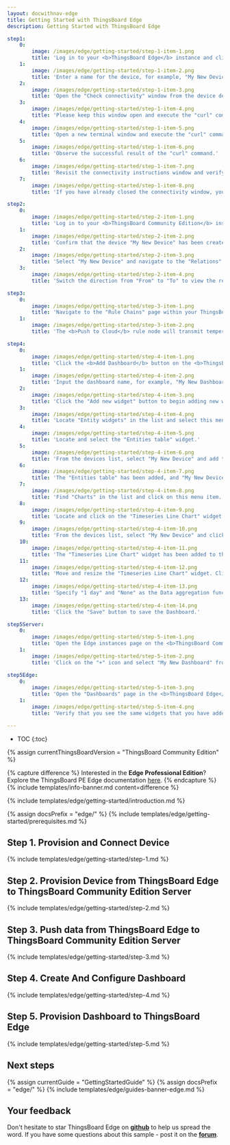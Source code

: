 ```yaml
---
layout: docwithnav-edge
title: Getting Started with ThingsBoard Edge
description: Getting Started with ThingsBoard Edge 

step1:
    0:
        image: /images/edge/getting-started/step-1-item-1.png 
        title: 'Log in to your <b>ThingsBoard Edge</b> instance and click the "Add Device" button.'
    1:
        image: /images/edge/getting-started/step-1-item-2.png  
        title: 'Enter a name for the device, for example, "My New Device". No other changes are required at this time. Click "Add" to create the device.'
    2:
        image: /images/edge/getting-started/step-1-item-3.png
        title: 'Open the "Check connectivity" window from the device details page, or skip this step if the pop-up window has already appeared.'
    3:
        image: /images/edge/getting-started/step-1-item-4.png
        title: 'Please keep this window open and execute the "curl" command in a new terminal window. This command will publish demo telemetry data to the newly created device.'
    4:
        image: /images/edge/getting-started/step-1-item-5.png
        title: 'Open a new terminal window and execute the "curl" command copied from the previous step.'
    5:
        image: /images/edge/getting-started/step-1-item-6.png
        title: 'Observe the successful result of the "curl" command.'        
    6:
        image: /images/edge/getting-started/step-1-item-7.png
        title: 'Revisit the connectivity instructions window and verify the telemetry upload.'
    7:
        image: /images/edge/getting-started/step-1-item-8.png
        title: 'If you have already closed the connectivity window, you can check the "Latest telemetry" tab of the device for verification.'

step2:
    0:
        image: /images/edge/getting-started/step-2-item-1.png
        title: 'Log in to your <b>ThingsBoard Community Edition</b> instance and navigate to the Devices page.'
    1:
        image: /images/edge/getting-started/step-2-item-2.png  
        title: 'Confirm that the device "My New Device" has been created on the ThingsBoard Community Edition cloud.'
    2:
        image: /images/edge/getting-started/step-2-item-3.png
        title: 'Select "My New Device" and navigate to the "Relations" tab.'
    3:
        image: /images/edge/getting-started/step-2-item-4.png
        title: 'Switch the direction from "From" to "To" to view the relation to the Edge that provisioned this device.'

step3:
    0:
        image: /images/edge/getting-started/step-3-item-1.png
        title: 'Navigate to the "Rule Chains" page within your ThingsBoard <b>Edge</b> instance and open the "Edge Root Rule Chain".'
    1:
        image: /images/edge/getting-started/step-3-item-2.png
        title: 'The <b>Push to Cloud</b> rule node will transmit temperature timeseries data to the cloud once it has been stored in the local database.'

step4:
    0:
        image: /images/edge/getting-started/step-4-item-1.png
        title: 'Click the <b>Add Dashboard</b> button on the <b>ThingsBoard Community Edition</b> server.'
    1:
        image: /images/edge/getting-started/step-4-item-2.png
        title: 'Input the dashboard name, for example, "My New Dashboard", and click "Add" to create the dashboard.'
    2:
        image: /images/edge/getting-started/step-4-item-3.png
        title: 'Click the "Add new widget" button to begin adding new widgets to this dashboard.'
    3:
        image: /images/edge/getting-started/step-4-item-4.png
        title: 'Locate "Entity widgets" in the list and select this menu item.'        
    4:
        image: /images/edge/getting-started/step-4-item-5.png
        title: 'Locate and select the "Entities table" widget.'
    5:
        image: /images/edge/getting-started/step-4-item-6.png
        title: 'From the devices list, select "My New Device" and add the "temperature" column to the table configuration. Click "Add" button.'
    6:
        image: /images/edge/getting-started/step-4-item-7.png
        title: 'The "Entities table" has been added, and "My New Device" is displayed in the list. Click the "Add widget" button.'
    7:
        image: /images/edge/getting-started/step-4-item-8.png
        title: 'Find "Charts" in the list and click on this menu item.'
    8:
        image: /images/edge/getting-started/step-4-item-9.png
        title: 'Locate and click on the "Timeseries Line Chart" widget.'
    9:
        image: /images/edge/getting-started/step-4-item-10.png
        title: 'From the devices list, select "My New Device" and click "Add" button.'
    10:
        image: /images/edge/getting-started/step-4-item-11.png
        title: 'The "Timeseries Line Chart" widget has been added to the dashboard.'
    11:
        image: /images/edge/getting-started/step-4-item-12.png
        title: 'Move and resize the "Timeseries Line Chart" widget. Click the "Edit timewindow" icon.'
    12:
        image: /images/edge/getting-started/step-4-item-13.png
        title: 'Specify "1 day" and "None" as the Data aggregation function. Click "Update" button.'
    13:
        image: /images/edge/getting-started/step-4-item-14.png
        title: 'Click the "Save" button to save the Dashboard.'

step5Server:
    0:
        image: /images/edge/getting-started/step-5-item-1.png
        title: 'Open the Edge instances page on the <b>ThingsBoard Community Edition</b> server. Click on the <b>Dashboards</b> button of the edge instance to view dashboards that are already assigned to this edge.'
    1:
        image: /images/edge/getting-started/step-5-item-2.png
        title: 'Click on the "+" icon and select "My New Dashboard" from the list. This dashboard will be provisioned to the edge.'

step5Edge:
    0:
        image: /images/edge/getting-started/step-5-item-3.png
        title: 'Open the "Dashboards" page in the <b>ThingsBoard Edge</b> UI. Open "My New Dashboard".'    
    1:
        image: /images/edge/getting-started/step-5-item-4.png
        title: 'Verify that you see the same widgets that you have added on the cloud and temperature readings from the device.'

---
```


* TOC
{:toc}

{% assign currentThingsBoardVersion = "ThingsBoard Community Edition" %}

{% capture difference %}
Interested in the **Edge Professional Edition**? Explore the ThingsBoard PE Edge documentation [here](/docs/pe/edge/getting-started/).
{% endcapture %}
{% include templates/info-banner.md content=difference %}

{% include templates/edge/getting-started/introduction.md %}

{% assign docsPrefix = "edge/" %}
{% include templates/edge/getting-started/prerequisites.md %}

## Step 1. Provision and Connect Device

{% include templates/edge/getting-started/step-1.md %}

## Step 2. Provision Device from ThingsBoard Edge to ThingsBoard Community Edition Server

{% include templates/edge/getting-started/step-2.md %}

## Step 3. Push data from ThingsBoard Edge to ThingsBoard Community Edition Server

{% include templates/edge/getting-started/step-3.md %}

## Step 4. Create And Configure Dashboard

{% include templates/edge/getting-started/step-4.md %}

## Step 5. Provision Dashboard to ThingsBoard Edge

{% include templates/edge/getting-started/step-5.md %}

## Next steps

{% assign currentGuide = "GettingStartedGuide" %}
{% assign docsPrefix = "edge/" %}
{% include templates/edge/guides-banner-edge.md %}

## Your feedback

Don't hesitate to star ThingsBoard Edge on **[github](https://github.com/thingsboard/thingsboard-edge)** to help us spread the word.
If you have some questions about this sample - post it on the **[forum](https://groups.google.com/forum/#!forum/thingsboard)**.

